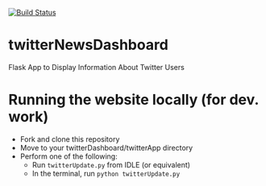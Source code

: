 [![Build Status](https://travis-ci.org/gfyoung/twitterUserDashboard.svg?branch=master)](https://travis-ci.org/gfyoung/twitterUserDashboard)

# twitterNewsDashboard
Flask App to Display Information About Twitter Users

# Running the website locally (for dev. work)
* Fork and clone this repository
* Move to your twitterDashboard/twitterApp directory
* Perform one of the following:
  * Run ```twitterUpdate.py``` from IDLE (or equivalent)
  * In the terminal, run ```python twitterUpdate.py```

